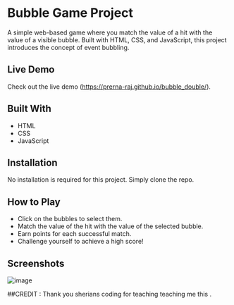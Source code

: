 # Bubble Game Project

A simple web-based game where you match the value of a hit with the value of a visible bubble. Built with HTML, CSS, and JavaScript, this project introduces the concept of event bubbling.

## Live Demo

Check out the live demo (https://prerna-raj.github.io/bubble_double/).

## Built With

- HTML
- CSS
- JavaScript

## Installation

No installation is required for this project. Simply clone the repo.

## How to Play

- Click on the bubbles to select them.
- Match the value of the hit with the value of the selected bubble.
- Earn points for each successful match.
- Challenge yourself to achieve a high score!

## Screenshots
![image](https://github.com/prerna-raj/bubble_double/assets/125340661/658b2134-c232-4a0d-8c49-441df33ec14b)

##CREDIT :
Thank you sherians coding for teaching teaching me this .
